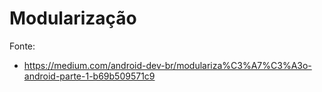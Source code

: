 # Modularização
Fonte:
- https://medium.com/android-dev-br/modulariza%C3%A7%C3%A3o-android-parte-1-b69b509571c9
